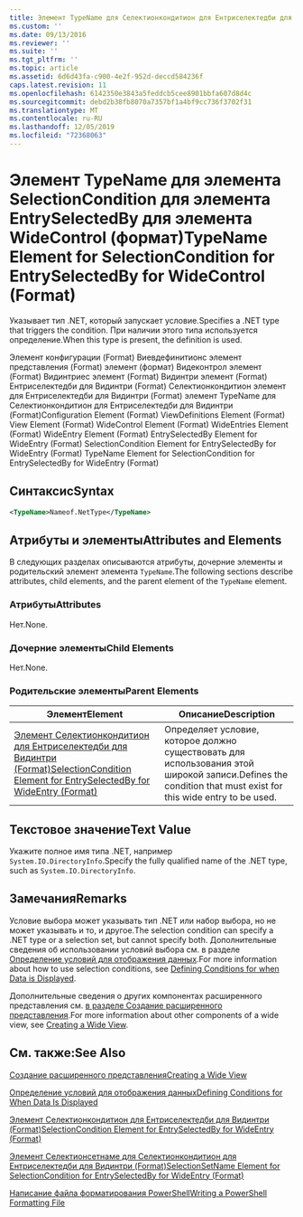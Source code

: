 ```yaml
---
title: Элемент TypeName для Селектионкондитион для Ентриселектедби для Видеконтрол (Format) | Документация Майкрософт
ms.custom: ''
ms.date: 09/13/2016
ms.reviewer: ''
ms.suite: ''
ms.tgt_pltfrm: ''
ms.topic: article
ms.assetid: 6d6d43fa-c900-4e2f-952d-deccd584236f
caps.latest.revision: 11
ms.openlocfilehash: 6142350e3843a5feddcb5cee8901bbfa607d8d4c
ms.sourcegitcommit: debd2b38fb8070a7357bf1a4bf9cc736f3702f31
ms.translationtype: MT
ms.contentlocale: ru-RU
ms.lasthandoff: 12/05/2019
ms.locfileid: "72368063"
---
```

# <a name="typename-element-for-selectioncondition-for-entryselectedby-for-widecontrol-format"></a><span data-ttu-id="4fca1-102">Элемент TypeName для элемента SelectionCondition для элемента EntrySelectedBy для элемента WideControl (формат)</span><span class="sxs-lookup"><span data-stu-id="4fca1-102">TypeName Element for SelectionCondition for EntrySelectedBy for WideControl (Format)</span></span>

<span data-ttu-id="4fca1-103">Указывает тип .NET, который запускает условие.</span><span class="sxs-lookup"><span data-stu-id="4fca1-103">Specifies a .NET type that triggers the condition.</span></span> <span data-ttu-id="4fca1-104">При наличии этого типа используется определение.</span><span class="sxs-lookup"><span data-stu-id="4fca1-104">When this type is present, the definition is used.</span></span>

<span data-ttu-id="4fca1-105">Элемент конфигурации (Format) Виевдефинитионс элемент представления (Format) элемент (формат) Видеконтрол элемент (Format) Видинтриес элемент (Format) Видинтри элемент (Format) Ентриселектедби для Видинтри (Format) Селектионкондитион элемент для Ентриселектедби для Видинтри (Format) элемент TypeName для Селектионкондитион для Ентриселектедби для Видинтри (Format)</span><span class="sxs-lookup"><span data-stu-id="4fca1-105">Configuration Element (Format) ViewDefinitions Element (Format) View Element (Format) WideControl Element (Format) WideEntries Element (Format) WideEntry Element (Format) EntrySelectedBy Element for WideEntry (Format) SelectionCondition Element for EntrySelectedBy for WideEntry (Format) TypeName Element for SelectionCondition for EntrySelectedBy for WideEntry (Format)</span></span>

## <a name="syntax"></a><span data-ttu-id="4fca1-106">Синтаксис</span><span class="sxs-lookup"><span data-stu-id="4fca1-106">Syntax</span></span>

```xml
<TypeName>Nameof.NetType</TypeName>
```

## <a name="attributes-and-elements"></a><span data-ttu-id="4fca1-107">Атрибуты и элементы</span><span class="sxs-lookup"><span data-stu-id="4fca1-107">Attributes and Elements</span></span>

<span data-ttu-id="4fca1-108">В следующих разделах описываются атрибуты, дочерние элементы и родительский элемент элемента `TypeName`.</span><span class="sxs-lookup"><span data-stu-id="4fca1-108">The following sections describe attributes, child elements, and the parent element of the `TypeName` element.</span></span>

### <a name="attributes"></a><span data-ttu-id="4fca1-109">Атрибуты</span><span class="sxs-lookup"><span data-stu-id="4fca1-109">Attributes</span></span>

<span data-ttu-id="4fca1-110">Нет.</span><span class="sxs-lookup"><span data-stu-id="4fca1-110">None.</span></span>

### <a name="child-elements"></a><span data-ttu-id="4fca1-111">Дочерние элементы</span><span class="sxs-lookup"><span data-stu-id="4fca1-111">Child Elements</span></span>

<span data-ttu-id="4fca1-112">Нет.</span><span class="sxs-lookup"><span data-stu-id="4fca1-112">None.</span></span>

### <a name="parent-elements"></a><span data-ttu-id="4fca1-113">Родительские элементы</span><span class="sxs-lookup"><span data-stu-id="4fca1-113">Parent Elements</span></span>

|<span data-ttu-id="4fca1-114">Элемент</span><span class="sxs-lookup"><span data-stu-id="4fca1-114">Element</span></span>|<span data-ttu-id="4fca1-115">Описание</span><span class="sxs-lookup"><span data-stu-id="4fca1-115">Description</span></span>|
|-------------|-----------------|
|[<span data-ttu-id="4fca1-116">Элемент Селектионкондитион для Ентриселектедби для Видинтри (Format)</span><span class="sxs-lookup"><span data-stu-id="4fca1-116">SelectionCondition Element for EntrySelectedBy for WideEntry (Format)</span></span>](./selectioncondition-element-for-entryselectedby-for-widecontrol-format.md)|<span data-ttu-id="4fca1-117">Определяет условие, которое должно существовать для использования этой широкой записи.</span><span class="sxs-lookup"><span data-stu-id="4fca1-117">Defines the condition that must exist for this wide entry to be used.</span></span>|

## <a name="text-value"></a><span data-ttu-id="4fca1-118">Текстовое значение</span><span class="sxs-lookup"><span data-stu-id="4fca1-118">Text Value</span></span>

<span data-ttu-id="4fca1-119">Укажите полное имя типа .NET, например `System.IO.DirectoryInfo`.</span><span class="sxs-lookup"><span data-stu-id="4fca1-119">Specify the fully qualified name of the .NET type, such as `System.IO.DirectoryInfo`.</span></span>

## <a name="remarks"></a><span data-ttu-id="4fca1-120">Замечания</span><span class="sxs-lookup"><span data-stu-id="4fca1-120">Remarks</span></span>

<span data-ttu-id="4fca1-121">Условие выбора может указывать тип .NET или набор выбора, но не может указывать и то, и другое.</span><span class="sxs-lookup"><span data-stu-id="4fca1-121">The selection condition can specify a .NET type or a selection set, but cannot specify both.</span></span> <span data-ttu-id="4fca1-122">Дополнительные сведения об использовании условий выбора см. в разделе [Определение условий для отображения данных](./defining-conditions-for-displaying-data.md).</span><span class="sxs-lookup"><span data-stu-id="4fca1-122">For more information about how to use selection conditions, see [Defining Conditions for when Data is Displayed](./defining-conditions-for-displaying-data.md).</span></span>

<span data-ttu-id="4fca1-123">Дополнительные сведения о других компонентах расширенного представления см. [в разделе Создание расширенного представления](./creating-a-wide-view.md).</span><span class="sxs-lookup"><span data-stu-id="4fca1-123">For more information about other components of a wide view, see [Creating a Wide View](./creating-a-wide-view.md).</span></span>

## <a name="see-also"></a><span data-ttu-id="4fca1-124">См. также:</span><span class="sxs-lookup"><span data-stu-id="4fca1-124">See Also</span></span>

[<span data-ttu-id="4fca1-125">Создание расширенного представления</span><span class="sxs-lookup"><span data-stu-id="4fca1-125">Creating a Wide View</span></span>](./creating-a-wide-view.md)

[<span data-ttu-id="4fca1-126">Определение условий для отображения данных</span><span class="sxs-lookup"><span data-stu-id="4fca1-126">Defining Conditions for When Data Is Displayed</span></span>](./defining-conditions-for-displaying-data.md)

[<span data-ttu-id="4fca1-127">Элемент Селектионкондитион для Ентриселектедби для Видинтри (Format)</span><span class="sxs-lookup"><span data-stu-id="4fca1-127">SelectionCondition Element for EntrySelectedBy for WideEntry (Format)</span></span>](./selectioncondition-element-for-entryselectedby-for-widecontrol-format.md)

[<span data-ttu-id="4fca1-128">Элемент Селектионсетнаме для Селектионкондитион для Ентриселектедби для Видинтри (Format)</span><span class="sxs-lookup"><span data-stu-id="4fca1-128">SelectionSetName Element for SelectionCondition for EntrySelectedBy for WideEntry (Format)</span></span>](./selectionsetname-element-for-selectioncondition-for-entryselectedby-for-wideentry-format.md)

[<span data-ttu-id="4fca1-129">Написание файла форматирования PowerShell</span><span class="sxs-lookup"><span data-stu-id="4fca1-129">Writing a PowerShell Formatting File</span></span>](./writing-a-powershell-formatting-file.md)
